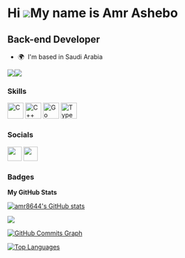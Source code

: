 Hi ![](https://user-images.githubusercontent.com/18350557/176309783-0785949b-9127-417c-8b55-ab5a4333674e.gif)My name is Amr Ashebo
==================================================================================================================================

Back-end Developer
------------------

* 🌍  I'm based in Saudi Arabia

<a href="https://www.github.com/amr8644" target="_blank" rel="noreferrer"><img
src="https://img.shields.io/github/followers/amr8644?logo=github&style=for-the-badge&color=444e59&labelColor=0f172a" /></a><a href="https://www.twitter.com/ashebo_amr" target="_blank" rel="noreferrer"><img
src="https://img.shields.io/twitter/follow/ashebo_amr?logo=twitter&style=for-the-badge&color=444e59&labelColor=0f172a"
/></a>

### Skills


<p align="left">
<a href="https://docs.microsoft.com/en-us/cpp/?view=msvc-170" target="_blank" rel="noreferrer"><img src="https://raw.githubusercontent.com/danielcranney/readme-generator/main/public/icons/skills/c-colored.svg" width="36" height="36" alt="C" /></a>
<a href="https://docs.microsoft.com/en-us/cpp/?view=msvc-170" target="_blank" rel="noreferrer"><img src="https://raw.githubusercontent.com/danielcranney/readme-generator/main/public/icons/skills/cplusplus-colored.svg" width="36" height="36" alt="C++" /></a>
<a href="https://go.dev/doc/" target="_blank" rel="noreferrer"><img src="https://raw.githubusercontent.com/danielcranney/readme-generator/main/public/icons/skills/go-colored.svg" width="36" height="36" alt="Go" /></a>
<a href="https://www.typescriptlang.org/" target="_blank" rel="noreferrer"><img src="https://raw.githubusercontent.com/danielcranney/readme-generator/main/public/icons/skills/typescript-colored.svg" width="36" height="36" alt="TypeScript" /></a>
</p>


### Socials

<p align="left"> <a href="https://www.github.com/amr8644" target="_blank" rel="noreferrer"><img src="https://raw.githubusercontent.com/danielcranney/readme-generator/main/public/icons/socials/github.svg" width="32" height="32" /></a> <a href="https://www.twitter.com/ashebo_amr" target="_blank" rel="noreferrer"><img src="https://raw.githubusercontent.com/danielcranney/readme-generator/main/public/icons/socials/twitter.svg" width="32" height="32" /></a></p>

### Badges

<b>My GitHub Stats</b>

<a href="http://www.github.com/amr8644"><img src="https://github-readme-stats.vercel.app/api?username=amr8644&show_icons=true&hide=&count_private=true&title_color=ffffff&text_color=ffffff&icon_color=444e59&bg_color=0f172a&hide_border=true&show_icons=true" alt="amr8644's GitHub stats" /></a>

<a href="http://www.github.com/amr8644"><img src="https://github-readme-streak-stats.herokuapp.com/?user=amr8644&stroke=ffffff&background=0f172a&ring=ffffff&fire=ffffff&currStreakNum=ffffff&currStreakLabel=ffffff&sideNums=ffffff&sideLabels=ffffff&dates=ffffff&hide_border=true" /></a>

<a href="http://www.github.com/amr8644"><img src="https://github-readme-activity-graph.cyclic.app/graph?username=amr8644&bg_color=0f172a&color=ffffff&line=444e59&point=ffffff&area_color=0f172a&area=true&hide_border=true&custom_title=GitHub%20Commits%20Graph" alt="GitHub Commits Graph" /></a>

<a href="https://github.com/amr8644" align="left"><img src="https://github-readme-stats.vercel.app/api/top-langs/?username=amr8644&langs_count=10&title_color=ffffff&text_color=ffffff&icon_color=444e59&bg_color=0f172a&hide_border=true&locale=en&custom_title=Top%20%Languages" alt="Top Languages" /></a>
